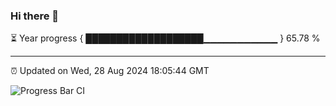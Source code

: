 ### Hi there 👋

⏳ Year progress { ███████████████████▁▁▁▁▁▁▁▁▁▁▁ } 65.78 %

---

⏰ Updated on Wed, 28 Aug 2024 18:05:44 GMT

![Progress Bar CI](https://github.com/liununu/liununu/workflows/Progress%20Bar%20CI/badge.svg)
